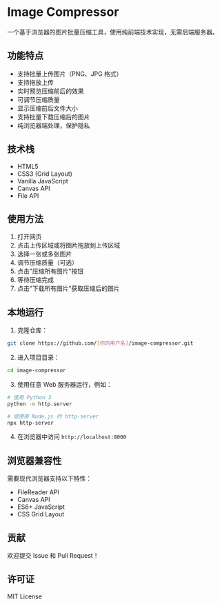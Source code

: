 # Image Compressor

一个基于浏览器的图片批量压缩工具，使用纯前端技术实现，无需后端服务器。

## 功能特点

- 支持批量上传图片（PNG、JPG 格式）
- 支持拖放上传
- 实时预览压缩前后的效果
- 可调节压缩质量
- 显示压缩前后文件大小
- 支持批量下载压缩后的图片
- 纯浏览器端处理，保护隐私

## 技术栈

- HTML5
- CSS3 (Grid Layout)
- Vanilla JavaScript
- Canvas API
- File API

## 使用方法

1. 打开网页
2. 点击上传区域或将图片拖放到上传区域
3. 选择一张或多张图片
4. 调节压缩质量（可选）
5. 点击"压缩所有图片"按钮
6. 等待压缩完成
7. 点击"下载所有图片"获取压缩后的图片

## 本地运行

1. 克隆仓库：
```bash
git clone https://github.com/[你的用户名]/image-compressor.git
```

2. 进入项目目录：
```bash
cd image-compressor
```

3. 使用任意 Web 服务器运行，例如：
```bash
# 使用 Python 3
python -m http.server

# 或使用 Node.js 的 http-server
npx http-server
```

4. 在浏览器中访问 `http://localhost:8000`

## 浏览器兼容性

需要现代浏览器支持以下特性：
- FileReader API
- Canvas API
- ES6+ JavaScript
- CSS Grid Layout

## 贡献

欢迎提交 Issue 和 Pull Request！

## 许可证

MIT License